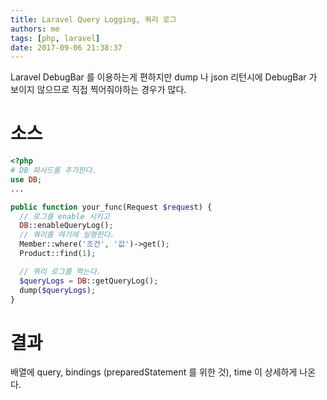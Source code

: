 ```yaml
---
title: Laravel Query Logging, 쿼리 로그
authors: me
tags: [php, laravel]
date: 2017-09-06 21:38:37
---
```


Laravel DebugBar 를 이용하는게 편하지만 dump 나 json 리턴시에 DebugBar 가 보이지 않으므로 직접 찍어줘야하는 경우가 많다.

# 소스

```php
<?php
# DB 파사드를 추가한다.
use DB;
...

public function your_func(Request $request) {
  // 로그를 enable 시키고
  DB::enableQueryLog();
  // 쿼리를 여기에 실행한다.
  Member::where('조건', '값')->get();
  Product::find(1);

  // 쿼리 로그를 찍는다.
  $queryLogs = DB::getQueryLog();
  dump($queryLogs);
}
```

# 결과

배열에 query, bindings (preparedStatement 를 위한 것), time 이 상세하게 나온다.
